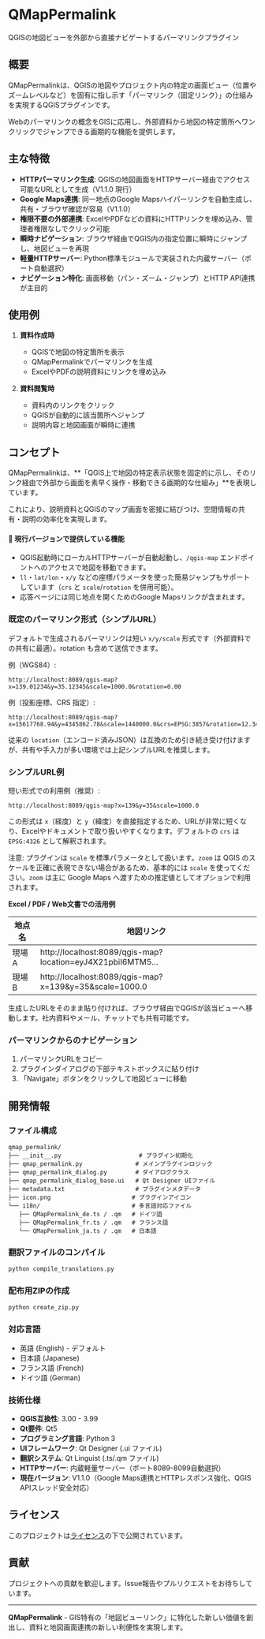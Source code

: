 # QMapPermalink

QGISの地図ビューを外部から直接ナビゲートするパーマリンクプラグイン

## 概要

QMapPermalinkは、QGISの地図やプロジェクト内の特定の画面ビュー（位置やズームレベルなど）を固有に指し示す「パーマリンク（固定リンク）」の仕組みを実現するQGISプラグインです。

Webのパーマリンクの概念をGISに応用し、外部資料から地図の特定箇所へワンクリックでジャンプできる画期的な機能を提供します。

## 主な特徴

- **HTTPパーマリンク生成**: QGISの地図画面をHTTPサーバー経由でアクセス可能なURLとして生成（V1.1.0 現行）
- **Google Maps連携**: 同一地点のGoogle Mapsハイパーリンクを自動生成し、共有・ブラウザ確認が容易（V1.1.0）
- **権限不要の外部連携**: ExcelやPDFなどの資料にHTTPリンクを埋め込み、管理者権限なしでクリック可能
- **瞬時ナビゲーション**: ブラウザ経由でQGIS内の指定位置に瞬時にジャンプし、地図ビューを再現
- **軽量HTTPサーバー**: Python標準モジュールで実装された内蔵サーバー（ポート自動選択）
- **ナビゲーション特化**: 画面移動（パン・ズーム・ジャンプ）とHTTP API連携が主目的

## 使用例

1. **資料作成時**
   - QGISで地図の特定箇所を表示
   - QMapPermalinkでパーマリンクを生成
   - ExcelやPDFの説明資料にリンクを埋め込み

2. **資料閲覧時**
   - 資料内のリンクをクリック
   - QGISが自動的に該当箇所へジャンプ
   - 説明内容と地図画面が瞬時に連携

## コンセプト

QMapPermalinkは、**「QGIS上で地図の特定表示状態を固定的に示し、そのリンク経由で外部から画面を素早く操作・移動できる画期的な仕組み」**を表現しています。

これにより、説明資料とQGISのマップ画面を密接に結びつけ、空間情報の共有・説明の効率化を実現します。

#### 🚀 現行バージョンで提供している機能

- QGIS起動時にローカルHTTPサーバーが自動起動し、`/qgis-map` エンドポイントへのアクセスで地図を移動できます。
- `ll`・`lat/lon`・`x/y` などの座標パラメータを使った簡易ジャンプもサポートしています（`crs` と `scale`/`rotation` を併用可能）。
- 応答ページには同じ地点を開くためのGoogle Mapsリンクが含まれます。

### 既定のパーマリンク形式（シンプルURL）

デフォルトで生成されるパーマリンクは短い `x/y/scale` 形式です（外部資料での共有に最適）。rotation も含めて送信できます。

例（WGS84）:

```
http://localhost:8089/qgis-map?x=139.01234&y=35.12345&scale=1000.0&rotation=0.00
```

例（投影座標、CRS 指定）:

```
http://localhost:8089/qgis-map?x=15617768.94&y=4345862.78&scale=1440000.0&crs=EPSG:3857&rotation=12.34
```

従来の `location`（エンコード済みJSON）は互換のため引き続き受け付けますが、共有や手入力が多い環境では上記シンプルURLを推奨します。

### シンプルURL例

短い形式での利用例（推奨）:

```
http://localhost:8089/qgis-map?x=139&y=35&scale=1000.0
```

この形式は `x`（経度）と `y`（緯度）を直接指定するため、URLが非常に短くなり、Excelやドキュメントで取り扱いやすくなります。デフォルトの `crs` は `EPSG:4326` として解釈されます。

注意: プラグインは `scale` を標準パラメータとして扱います。`zoom` は QGIS のスケールを正確に表現できない場合があるため、基本的には `scale` を使ってください。`zoom` は主に Google Maps へ渡すための推定値としてオプションで利用されます。



**Excel / PDF / Web文書での活用例**

| 地点名 | 地図リンク |
|--------|-------------|
| 現場A  | http://localhost:8089/qgis-map?location=eyJ4X21pbiI6MTM5... |
| 現場B  | http://localhost:8089/qgis-map?x=139&y=35&scale=1000.0 |

生成したURLをそのまま貼り付ければ、ブラウザ経由でQGISが該当ビューへ移動します。社内資料やメール、チャットでも共有可能です。

### パーマリンクからのナビゲーション

1. パーマリンクURLをコピー
2. プラグインダイアログの下部テキストボックスに貼り付け
3. 「Navigate」ボタンをクリックして地図ビューに移動

## 開発情報

### ファイル構成

```
qmap_permalink/
├── __init__.py                      # プラグイン初期化
├── qmap_permalink.py               # メインプラグインロジック
├── qmap_permalink_dialog.py        # ダイアログクラス
├── qmap_permalink_dialog_base.ui   # Qt Designer UIファイル
├── metadata.txt                    # プラグインメタデータ
├── icon.png                       # プラグインアイコン
└── i18n/                          # 多言語対応ファイル
   ├── QMapPermalink_de.ts / .qm   # ドイツ語
   ├── QMapPermalink_fr.ts / .qm   # フランス語
   └── QMapPermalink_ja.ts / .qm   # 日本語
```

### 翻訳ファイルのコンパイル

```bash
python compile_translations.py
```

### 配布用ZIPの作成

```bash
python create_zip.py
```

### 対応言語

- 英語 (English) - デフォルト
- 日本語 (Japanese)
- フランス語 (French)
- ドイツ語 (German)

### 技術仕様

- **QGIS互換性**: 3.00 - 3.99
- **Qt要件**: Qt5
- **プログラミング言語**: Python 3
- **UIフレームワーク**: Qt Designer (.ui ファイル)
- **翻訳システム**: Qt Linguist (.ts/.qm ファイル)
- **HTTPサーバー**: 内蔵軽量サーバー（ポート8089-8099自動選択）
- **現在バージョン**: V1.1.0（Google Maps連携とHTTPレスポンス強化、QGIS APIスレッド安全対応）

## ライセンス

このプロジェクトは[ライセンス](LICENSE)の下で公開されています。

## 貢献

プロジェクトへの貢献を歓迎します。Issue報告やプルリクエストをお待ちしています。

---

**QMapPermalink** - GIS特有の「地図ビューリンク」に特化した新しい価値を創出し、資料と地図画面連携の新しい利便性を実現します。
